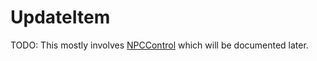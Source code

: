 # UpdateItem

TODO: This mostly involves [NPCControl](../../NPCControl/NPCControl.md) which will be documented later.
